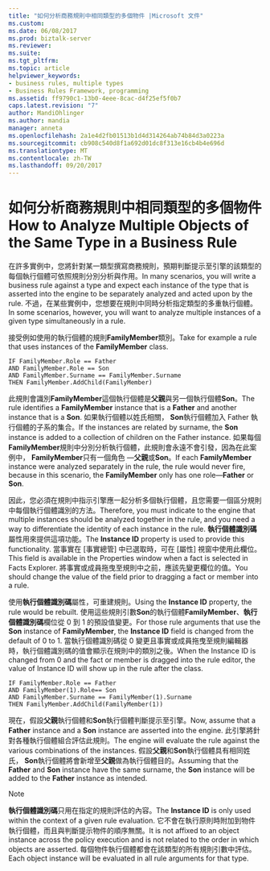 ```yaml
---
title: "如何分析商務規則中相同類型的多個物件 |Microsoft 文件"
ms.custom: 
ms.date: 06/08/2017
ms.prod: biztalk-server
ms.reviewer: 
ms.suite: 
ms.tgt_pltfrm: 
ms.topic: article
helpviewer_keywords:
- business rules, multiple types
- Business Rules Framework, programming
ms.assetid: ff9790c1-13b0-4eee-8cac-d4f25ef5f0b7
caps.latest.revision: "7"
author: MandiOhlinger
ms.author: mandia
manager: anneta
ms.openlocfilehash: 2a1e4d2fb01513b1d4d314264ab74b84d3a0223a
ms.sourcegitcommit: cb908c540d8f1a692d01dc8f313e16cb4b4e696d
ms.translationtype: MT
ms.contentlocale: zh-TW
ms.lasthandoff: 09/20/2017
---
```

# <a name="how-to-analyze-multiple-objects-of-the-same-type-in-a-business-rule"></a><span data-ttu-id="47fdf-102">如何分析商務規則中相同類型的多個物件</span><span class="sxs-lookup"><span data-stu-id="47fdf-102">How to Analyze Multiple Objects of the Same Type in a Business Rule</span></span>
<span data-ttu-id="47fdf-103">在許多實例中，您將針對某一類型撰寫商務規則，預期判斷提示至引擎的該類型的每個執行個體可依照規則分別分析與作用。</span><span class="sxs-lookup"><span data-stu-id="47fdf-103">In many scenarios, you will write a business rule against a type and expect each instance of the type that is asserted into the engine to be separately analyzed and acted upon by the rule.</span></span> <span data-ttu-id="47fdf-104">不過，在某些實例中，您想要在規則中同時分析指定類型的多重執行個體。</span><span class="sxs-lookup"><span data-stu-id="47fdf-104">In some scenarios, however, you will want to analyze multiple instances of a given type simultaneously in a rule.</span></span>  
  
 <span data-ttu-id="47fdf-105">接受例如使用的執行個體的規則**FamilyMember**類別。</span><span class="sxs-lookup"><span data-stu-id="47fdf-105">Take for example a rule that uses instances of the **FamilyMember** class.</span></span>  
  
```  
IF FamilyMember.Role == Father  
AND FamilyMember.Role == Son  
AND FamilyMember.Surname == FamilyMember.Surname  
THEN FamilyMember.AddChild(FamilyMember)  
```  
  
 <span data-ttu-id="47fdf-106">此規則會識別**FamilyMember**這個執行個體是**父親**與另一個執行個體**Son**。</span><span class="sxs-lookup"><span data-stu-id="47fdf-106">The rule identifies a **FamilyMember** instance that is a **Father** and another instance that is a **Son**.</span></span> <span data-ttu-id="47fdf-107">如果執行個體以姓氏相關， **Son**執行個體加入 Father 執行個體的子系的集合。</span><span class="sxs-lookup"><span data-stu-id="47fdf-107">If the instances are related by surname, the **Son** instance is added to a collection of children on the Father instance.</span></span> <span data-ttu-id="47fdf-108">如果每個**FamilyMember**規則中分別分析執行個體，此規則會永遠不會引發，因為在此案例中， **FamilyMember**只有一個角色 —**父親**或**Son**。</span><span class="sxs-lookup"><span data-stu-id="47fdf-108">If each **FamilyMember** instance were analyzed separately in the rule, the rule would never fire, because in this scenario, the **FamilyMember** only has one role—**Father** or **Son**.</span></span>  
  
 <span data-ttu-id="47fdf-109">因此，您必須在規則中指示引擎應一起分析多個執行個體，且您需要一個區分規則中每個執行個體識別的方法。</span><span class="sxs-lookup"><span data-stu-id="47fdf-109">Therefore, you must indicate to the engine that multiple instances should be analyzed together in the rule, and you need a way to differentiate the identity of each instance in the rule.</span></span> <span data-ttu-id="47fdf-110">**執行個體識別碼**屬性用來提供這項功能。</span><span class="sxs-lookup"><span data-stu-id="47fdf-110">The **Instance ID** property is used to provide this functionality.</span></span> <span data-ttu-id="47fdf-111">當事實在 [事實總管] 中已選取時，可在 [屬性] 視窗中使用此欄位。</span><span class="sxs-lookup"><span data-stu-id="47fdf-111">This field is available in the Properties window when a fact is selected in Facts Explorer.</span></span> <span data-ttu-id="47fdf-112">將事實或成員拖曳至規則中之前，應該先變更欄位的值。</span><span class="sxs-lookup"><span data-stu-id="47fdf-112">You should change the value of the field prior to dragging a fact or member into a rule.</span></span>  
  
 <span data-ttu-id="47fdf-113">使用**執行個體識別碼**屬性，可重建規則。</span><span class="sxs-lookup"><span data-stu-id="47fdf-113">Using the **Instance ID** property, the rule would be rebuilt.</span></span> <span data-ttu-id="47fdf-114">使用這些規則引數**Son**的執行個體**FamilyMember**、**執行個體識別碼**欄位從 0 到 1 的預設值變更。</span><span class="sxs-lookup"><span data-stu-id="47fdf-114">For those rule arguments that use the **Son** instance of **FamilyMember**, the **Instance ID** field is changed from the default of 0 to 1.</span></span> <span data-ttu-id="47fdf-115">當執行個體識別碼從 0 變更且事實或成員拖曳至規則編輯器時，執行個體識別碼的值會顯示在規則中的類別之後。</span><span class="sxs-lookup"><span data-stu-id="47fdf-115">When the Instance ID is changed from 0 and the fact or member is dragged into the rule editor, the value of Instance ID will show up in the rule after the class.</span></span>  
  
```  
IF FamilyMember.Role == Father  
AND FamilyMember(1).Role== Son  
AND FamilyMember.Surname == FamilyMember(1).Surname  
THEN FamilyMember.AddChild(FamilyMember(1))  
```  
  
 <span data-ttu-id="47fdf-116">現在，假設**父親**執行個體和**Son**執行個體判斷提示至引擎。</span><span class="sxs-lookup"><span data-stu-id="47fdf-116">Now, assume that a **Father** instance and a **Son** instance are asserted into the engine.</span></span> <span data-ttu-id="47fdf-117">此引擎將針對各種執行個體組合評估此規則。</span><span class="sxs-lookup"><span data-stu-id="47fdf-117">The engine will evaluate the rule against the various combinations of the instances.</span></span> <span data-ttu-id="47fdf-118">假設**父親**和**Son**執行個體具有相同姓氏， **Son**執行個體將會新增至**父親**做為執行個體目的。</span><span class="sxs-lookup"><span data-stu-id="47fdf-118">Assuming that the **Father** and **Son** instance have the same surname, the **Son** instance will be added to the **Father** instance as intended.</span></span>  
  
> [!NOTE]
>  <span data-ttu-id="47fdf-119">**執行個體識別碼**只用在指定的規則評估的內容。</span><span class="sxs-lookup"><span data-stu-id="47fdf-119">The **Instance ID** is only used within the context of a given rule evaluation.</span></span> <span data-ttu-id="47fdf-120">它不會在執行原則時附加到物件執行個體，而且與判斷提示物件的順序無關。</span><span class="sxs-lookup"><span data-stu-id="47fdf-120">It is not affixed to an object instance across the policy execution and is not related to the order in which objects are asserted.</span></span> <span data-ttu-id="47fdf-121">每個物件執行個體都會在該類型的所有規則引數中評估。</span><span class="sxs-lookup"><span data-stu-id="47fdf-121">Each object instance will be evaluated in all rule arguments for that type.</span></span>